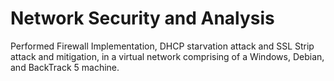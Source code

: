 # Network Security and Analysis

Performed Firewall Implementation, DHCP starvation attack and SSL Strip attack and mitigation, in a virtual network comprising of a Windows, Debian, and BackTrack 5 machine. 
